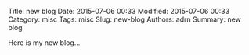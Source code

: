 Title: new blog
Date: 2015-07-06 00:33
Modified: 2015-07-06 00:33
Category: misc
Tags: misc
Slug: new-blog
Authors: adrn
Summary: new blog

Here is my new blog...
